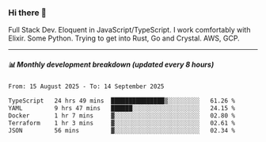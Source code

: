 ### Hi there 👋

Full Stack Dev. Eloquent in JavaScript/TypeScript. I work comfortably with Elixir. Some Python. Trying to get into Rust, Go and Crystal. AWS, GCP.

***

##### 📊 Monthly development breakdown (updated every 8 hours)

<!--START_SECTION:waka-->

```txt
From: 15 August 2025 - To: 14 September 2025

TypeScript   24 hrs 49 mins  ███████████████▒░░░░░░░░░   61.26 %
YAML         9 hrs 47 mins   ██████░░░░░░░░░░░░░░░░░░░   24.15 %
Docker       1 hr 7 mins     ▓░░░░░░░░░░░░░░░░░░░░░░░░   02.80 %
Terraform    1 hr 3 mins     ▓░░░░░░░░░░░░░░░░░░░░░░░░   02.61 %
JSON         56 mins         ▓░░░░░░░░░░░░░░░░░░░░░░░░   02.34 %
```

<!--END_SECTION:waka-->
